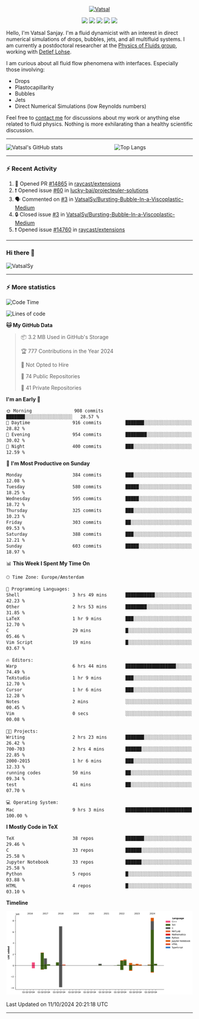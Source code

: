 <center>

[<img alt="Vatsal" width="200px" src="https://www.dropbox.com/s/dxyybgtblo8er6h/Logo_Vatsal_Vector.png?raw=1">](https://www.vatsalsanjay.com)

[<img src="https://img.shields.io/badge/googlescholar-4285F4?&style=for-the-badge&logo=googlescholar&logoColor=white">](https://scholar.google.com/citations?hl=en&user=67aQviYAAAAJ)
[<img src="https://img.shields.io/static/v1.svg?&style=for-the-badge&logo=ResearchGate&label=&message=ResearchGate&logoColor=white&color=green">](https://www.researchgate.net/profile/Vatsal-Sanjay-2)
[<img src="https://img.shields.io/badge/twitter-1DA1F2?&style=for-the-badge&logo=twitter&logoColor=white">](https://twitter.com/VatsalSanjay)
[<img src="https://img.shields.io/badge/linkedin-0A66C2?&style=for-the-badge&logo=linkedin">](https://www.linkedin.com/in/vatsalsanjay/)
[<img src="https://img.shields.io/badge/orcid-A6CE39?&style=for-the-badge&logo=orcid&logoColor=white">](https://orcid.org/0000-0002-4293-6099)

</center>

Hello, I'm Vatsal Sanjay. I'm a fluid dynamicist with an interest in direct numerical simulations of drops, bubbles, jets, and all multifluid systems. I am currently a postdoctoral researcher at the [Physics of Fluids group](https://pof.tnw.utwente.nl), working with [Detlef Lohse](https://en.wikipedia.org/wiki/Detlef_Lohse). 

I am curious about all fluid flow phenomena with interfaces. Especially those involving:

- Drops
- Plastocapillarity
- Bubbles
- Jets
- Direct Numerical Simulations (low Reynolds numbers)

Feel free to [contact me](mailto:contact@vatsalsanjay.com) for discussions about my work or anything else related to fluid physics. Nothing is more exhilarating than a healthy scientific discussion.

<!-- ![Vatsal's GitHub stats](https://github-readme-stats-xi-wine-74.vercel.app/api?username=VatsalSy&show_icons=true&theme=vision-friendly-dark)

![Top Langs](https://github-readme-stats-xi-wine-74.vercel.app/api/top-langs/?username=VatsalSy&layout=compact&theme=vision-friendly-dark) -->

---
<div style="display: flex; justify-content: space-between;">
    <img src="https://github-readme-stats-xi-wine-74.vercel.app/api?username=VatsalSy&show_icons=true&theme=vision-friendly-dark" alt="Vatsal's GitHub stats" style="width: 55%;">
    <img src="https://github-readme-stats-xi-wine-74.vercel.app/api/top-langs/?username=VatsalSy&layout=compact&theme=vision-friendly-dark" alt="Top Langs" style="width: 42%;">
</div>

---

### :zap: Recent Activity

<!--START_SECTION:activity-->
1. 💪 Opened PR [#14865](https://github.com/raycast/extensions/pull/14865) in [raycast/extensions](https://github.com/raycast/extensions)
2. ❗ Opened issue [#60](https://github.com/lucky-bai/projecteuler-solutions/issues/60) in [lucky-bai/projecteuler-solutions](https://github.com/lucky-bai/projecteuler-solutions)
3. 🗣 Commented on [#3](https://github.com/VatsalSy/Bursting-Bubble-In-a-Viscoplastic-Medium/issues/3#issuecomment-2388434835) in [VatsalSy/Bursting-Bubble-In-a-Viscoplastic-Medium](https://github.com/VatsalSy/Bursting-Bubble-In-a-Viscoplastic-Medium)
4. 🔒 Closed issue [#3](https://github.com/VatsalSy/Bursting-Bubble-In-a-Viscoplastic-Medium/issues/3) in [VatsalSy/Bursting-Bubble-In-a-Viscoplastic-Medium](https://github.com/VatsalSy/Bursting-Bubble-In-a-Viscoplastic-Medium)
5. ❗ Opened issue [#14760](https://github.com/raycast/extensions/issues/14760) in [raycast/extensions](https://github.com/raycast/extensions)
<!--END_SECTION:activity-->
---

### Hi there 👋
<p align="left"> <img src="https://komarev.com/ghpvc/?username=VatsalSy&label=Profile%20views&color=orange&style=for-the-badge" alt="VatsalSy" /> </p>

---
### :zap: More statistics

<!--START_SECTION:waka-->
![Code Time](http://img.shields.io/badge/Code%20Time-383%20hrs%2050%20mins-blue)

![Lines of code](https://img.shields.io/badge/From%20Hello%20World%20I%27ve%20Written-24.2%20million%20lines%20of%20code-blue)

**🐱 My GitHub Data** 

> 📦 3.2 MB Used in GitHub's Storage 
 > 
> 🏆 777 Contributions in the Year 2024
 > 
> 🚫 Not Opted to Hire
 > 
> 📜 74 Public Repositories 
 > 
> 🔑 41 Private Repositories 
 > 
**I'm an Early 🐤** 

```text
🌞 Morning                908 commits         ███████░░░░░░░░░░░░░░░░░░   28.57 % 
🌆 Daytime                916 commits         ███████░░░░░░░░░░░░░░░░░░   28.82 % 
🌃 Evening                954 commits         ████████░░░░░░░░░░░░░░░░░   30.02 % 
🌙 Night                  400 commits         ███░░░░░░░░░░░░░░░░░░░░░░   12.59 % 
```
📅 **I'm Most Productive on Sunday** 

```text
Monday                   384 commits         ███░░░░░░░░░░░░░░░░░░░░░░   12.08 % 
Tuesday                  580 commits         █████░░░░░░░░░░░░░░░░░░░░   18.25 % 
Wednesday                595 commits         █████░░░░░░░░░░░░░░░░░░░░   18.72 % 
Thursday                 325 commits         ███░░░░░░░░░░░░░░░░░░░░░░   10.23 % 
Friday                   303 commits         ██░░░░░░░░░░░░░░░░░░░░░░░   09.53 % 
Saturday                 388 commits         ███░░░░░░░░░░░░░░░░░░░░░░   12.21 % 
Sunday                   603 commits         █████░░░░░░░░░░░░░░░░░░░░   18.97 % 
```


📊 **This Week I Spent My Time On** 

```text
🕑︎ Time Zone: Europe/Amsterdam

💬 Programming Languages: 
Shell                    3 hrs 49 mins       ███████████░░░░░░░░░░░░░░   42.23 % 
Other                    2 hrs 53 mins       ████████░░░░░░░░░░░░░░░░░   31.85 % 
LaTeX                    1 hr 9 mins         ███░░░░░░░░░░░░░░░░░░░░░░   12.70 % 
C                        29 mins             █░░░░░░░░░░░░░░░░░░░░░░░░   05.46 % 
Vim Script               19 mins             █░░░░░░░░░░░░░░░░░░░░░░░░   03.67 % 

🔥 Editors: 
Warp                     6 hrs 44 mins       ███████████████████░░░░░░   74.49 % 
TeXstudio                1 hr 9 mins         ███░░░░░░░░░░░░░░░░░░░░░░   12.70 % 
Cursor                   1 hr 6 mins         ███░░░░░░░░░░░░░░░░░░░░░░   12.28 % 
Notes                    2 mins              ░░░░░░░░░░░░░░░░░░░░░░░░░   00.45 % 
Vim                      0 secs              ░░░░░░░░░░░░░░░░░░░░░░░░░   00.08 % 

🐱‍💻 Projects: 
Writing                  2 hrs 23 mins       ███████░░░░░░░░░░░░░░░░░░   26.42 % 
700-703                  2 hrs 4 mins        ██████░░░░░░░░░░░░░░░░░░░   22.85 % 
2000-2015                1 hr 6 mins         ███░░░░░░░░░░░░░░░░░░░░░░   12.33 % 
running codes            50 mins             ██░░░░░░░░░░░░░░░░░░░░░░░   09.34 % 
test                     41 mins             ██░░░░░░░░░░░░░░░░░░░░░░░   07.70 % 

💻 Operating System: 
Mac                      9 hrs 3 mins        █████████████████████████   100.00 % 
```

**I Mostly Code in TeX** 

```text
TeX                      38 repos            ███████░░░░░░░░░░░░░░░░░░   29.46 % 
C                        33 repos            ██████░░░░░░░░░░░░░░░░░░░   25.58 % 
Jupyter Notebook         33 repos            ██████░░░░░░░░░░░░░░░░░░░   25.58 % 
Python                   5 repos             █░░░░░░░░░░░░░░░░░░░░░░░░   03.88 % 
HTML                     4 repos             █░░░░░░░░░░░░░░░░░░░░░░░░   03.10 % 
```



**Timeline**

![Lines of Code chart](https://raw.githubusercontent.com/VatsalSy/VatsalSy/main/assets/bar_graph.png)


 Last Updated on 11/10/2024 20:21:18 UTC
<!--END_SECTION:waka-->
---
